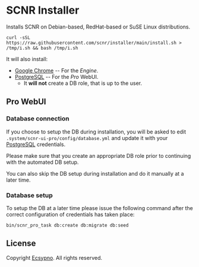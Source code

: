 # SCNR Installer

Installs SCNR on Debian-based, RedHat-based or SuSE Linux distributions.

    curl -sSL https://raw.githubusercontent.com/scnr/installer/main/install.sh > /tmp/i.sh && bash /tmp/i.sh

It will also install:
* [Google Chrome](https://www.google.com/chrome/) -- For the _Engine_.
* [PostgreSQL](https://www.postgresql.org/) -- For the _Pro_ WebUI.
    * It **will not** create a DB role, that is up to the user. 

## Pro WebUI

### Database connection

If you choose to setup the DB during installation, you will be asked to edit 
`.system/scnr-ui-pro/config/database.yml` and update
it with your [PostgreSQL](https://www.postgresql.org/) credentials.

Please make sure that you create an appropriate DB role prior to continuing with
the automated DB setup.

You can also skip the DB setup during installation and do it manually at a later time.

### Database setup

To setup the DB at a later time please issue the following command after the
correct configuration of credentials has taken place:

```
bin/scnr_pro_task db:create db:migrate db:seed
```


## License

Copyright [Ecsypno](https://ecsypno.com/). 
All rights reserved.
